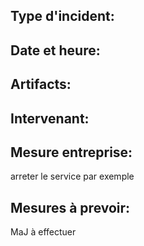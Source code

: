 ## Type d'incident:

## Date et heure:


## Artifacts:

## Intervenant:

## Mesure entreprise:
arreter le service par exemple

## Mesures à prevoir:
MaJ à effectuer